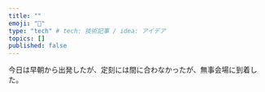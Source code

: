 ```yaml
---
title: ""
emoji: "👋"
type: "tech" # tech: 技術記事 / idea: アイデア
topics: []
published: false
---
```

今日は早朝から出発したが、定刻には間に合わなかったが、無事会場に到着した。